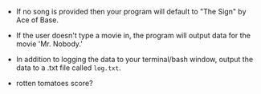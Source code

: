 
* If no song is provided then your program will default to "The Sign" by Ace of Base.
* If the user doesn't type a movie in, the program will output data for the movie 'Mr. Nobody.'
* In addition to logging the data to your terminal/bash window, output the data to a .txt file called `log.txt`.

* rotten tomatoes score?